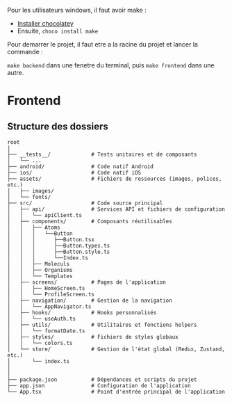 Pour les utilisateurs windows, il faut avoir make :
- [Installer chocolatey](https://chocolatey.org/install)
- Ensuite, `choco install make`

Pour demarrer le projet, il faut etre a la racine du projet et lancer la commande :

`make backend` dans une fenetre du terminal, 
puis `make frontend` dans une autre.


# Frontend

## Structure des dossiers

```
root
│
├── __tests__/             # Tests unitaires et de composants
│   └── ...
├── android/               # Code natif Android
├── ios/                   # Code natif iOS
├── assets/                # Fichiers de ressources (images, polices, etc.)
│   ├── images/
│   └── fonts/
├── src/                   # Code source principal
│   ├── api/               # Services API et fichiers de configuration
│   │   └── apiClient.ts
│   ├── components/        # Composants réutilisables
│   │   ├── Atoms
│   │   │   └──Button
│   │   │      ├──Button.tsx
│   │   │      ├──Button.types.ts
│   │   │      ├──Button.style.ts
│   │   │      └──Index.ts
│   │   ├── Moleculs
│   │   ├── Organisms
│   │   └── Templates
│   ├── screens/           # Pages de l'application
│   │   ├── HomeScreen.ts
│   │   └── ProfileScreen.ts
│   ├── navigation/        # Gestion de la navigation
│   │   └── AppNavigator.ts
│   ├── hooks/             # Hooks personnalisés
│   │   └── useAuth.ts
│   ├── utils/             # Utilitaires et fonctions helpers
│   │   └── formatDate.ts
│   ├── styles/            # Fichiers de styles globaux
│   │   └── colors.ts
│   └── store/             # Gestion de l'état global (Redux, Zustand, etc.)
│       └── index.ts
│
│
├── package.json           # Dépendances et scripts du projet
├── app.json               # Configuration de l'application
└── App.tsx                # Point d'entrée principal de l'application

```
